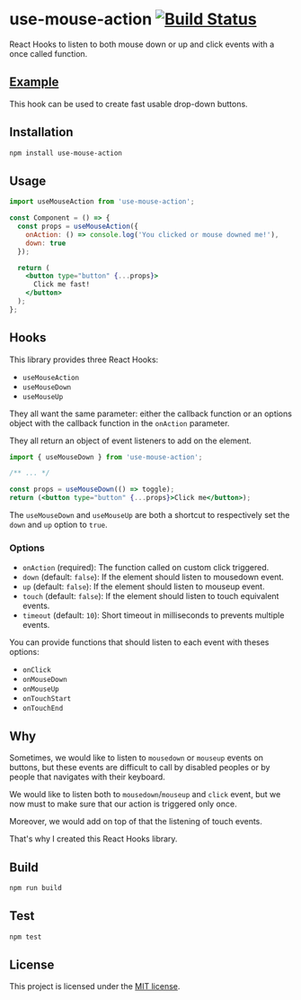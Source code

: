 # use-mouse-action [![Build Status][travis badge]][travis link]

React Hooks to listen to both mouse down or up and click events with a once called function.

## [Example](http://dimitrinicolas.github.io/use-mouse-action/example/)

This hook can be used to create fast usable drop-down buttons.

## Installation

```bash
npm install use-mouse-action
```

## Usage

```jsx
import useMouseAction from 'use-mouse-action';

const Component = () => {
  const props = useMouseAction({
    onAction: () => console.log('You clicked or mouse downed me!'),
    down: true
  });

  return (
    <button type="button" {...props}>
      Click me fast!
    </button>
  );
};
```

## Hooks

This library provides three React Hooks:

- `useMouseAction`
- `useMouseDown`
- `useMouseUp`

They all want the same parameter: either the callback function or an options
object with the callback function in the `onAction` parameter.

They all return an object of event listeners to add on the element.

```jsx
import { useMouseDown } from 'use-mouse-action';

/** ... */

const props = useMouseDown(() => toggle);
return (<button type="button" {...props}>Click me</button>);
```

The `useMouseDown` and `useMouseUp` are both a shortcut to respectively set the `down` and `up` option to `true`.

### Options

- `onAction` (required): The function called on custom click triggered.
- `down` (default: `false`): If the element should listen to mousedown event.
- `up` (default: `false`): If the element should listen to mouseup event.
- `touch` (default: `false`): If the element should listen to touch equivalent
events.
- `timeout` (default: `10`): Short timeout in milliseconds to prevents multiple
events.

You can provide functions that should listen to each event with theses options:

- `onClick`
- `onMouseDown`
- `onMouseUp`
- `onTouchStart`
- `onTouchEnd`

## Why

Sometimes, we would like to listen to `mousedown` or `mouseup` events on
buttons, but these events are difficult to call by disabled peoples or by
people that navigates with their keyboard.

We would like to listen both to `mousedown`/`mouseup` and `click` event, but we
now must to make sure that our action is triggered only once.

Moreover, we would add on top of that the listening of touch events.

That's why I created this React Hooks library.

## Build

```bash
npm run build
```

## Test

```bash
npm test
```

## License

This project is licensed under the [MIT license](LICENSE).

[travis badge]: https://travis-ci.org/dimitrinicolas/use-mouse-action.svg?branch=master
[travis link]: https://travis-ci.org/dimitrinicolas/use-mouse-action
